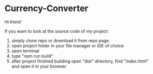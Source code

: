 # Currency-Converter
Hi there!

If you want to look at the source code of my project:
1. simply clone repo or download it from repo page.
2. open project folder in your file manager or IDE of choice
3. open terminal
4. type "npm run build"
5. after project finished building open "dist" directory, find "index.html" and open it in your browser
